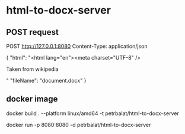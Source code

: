 # html-to-docx-server

## POST request
POST http://127.0.0.1:8080
Content-Type: application/json

{
    "html": "<!DOCTYPE html><html lang=\"en\"><head><meta charset=\"UTF-8\" /><title>Document</title></head><body><div><p>Taken from wikipedia</p></div></body></html>"
    "fileName": "document.docx"
}


## docker image

docker build . --platform linux/amd64 -t petrbalat/html-to-docx-server

docker run -p 8080:8080 -d petrbalat/html-to-docx-server
